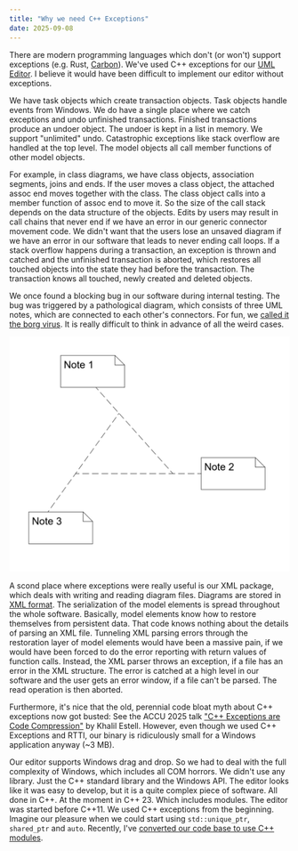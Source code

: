 ```yaml
---
title: "Why we need C++ Exceptions"
date: 2025-09-08
---
```


There are modern programming languages which don't (or won't) support exceptions (e.g. Rust, [Carbon](https://github.com/carbon-language/carbon-lang/blob/trunk/docs/project/principles/error_handling.md)). We've used C++ exceptions for our [UML Editor](https://cadifra.com/). I believe it would have been difficult to implement our editor without exceptions.

We have task objects which create transaction objects. Task objects handle events from Windows. We do have a single place where we catch exceptions and undo unfinished transactions. Finished transactions produce an undoer object. The undoer is kept in a list in memory. We support "unlimited" undo. Catastrophic exceptions like stack overflow are handled at the top level. The model objects all call member functions of other model objects.

For example, in class diagrams, we have class objects, association segments, joins and ends. If the user moves a class object, the attached assoc end moves together with the class. The class object calls into a member function of assoc end to move it. So the size of the call stack depends on the data structure of the objects. Edits by users may result in call chains that never end if we have an error in our generic connector movement code. We didn't want that the users lose an unsaved diagram if we have an error in our software that leads to never ending call loops. If a stack overflow happens during a transaction, an exception is thrown and catched and the unfinished transaction is aborted, which restores all touched objects into the state they had before the transaction. The transaction knows all touched, newly created and deleted objects.

We once found a blocking bug in our software during internal testing. The bug was triggered by a pathological diagram, which consists of three UML notes, which are connected to each other's connectors. For fun, we [called it the borg virus](https://en.wikipedia.org/wiki/Borg). It is really difficult to think in advance of all the weird cases.

![Cadifra Packages](/assets/borg-virus.png)

A scond place where exceptions were really useful is our XML package, which deals with writing and reading diagram files. Diagrams are stored in [XML format](https://cadifra.com/schema/). The serialization of the model elements is spread throughout the whole software. Basically, model elements know how to restore themselves from persistent data. That code knows nothing about the details of parsing an XML file. Tunneling XML parsing errors through the restoration layer of model elements would have been a massive pain, if we would have been forced to do the error reporting with return values of function calls. Instead, the XML parser throws an exception, if a file has an error in the XML structure. The error is catched at a high level in our software and the user gets an error window, if a file can't be parsed. The read operation is then aborted.

Furthermore, it's nice that the old, perennial code bloat myth about C++ exceptions now got busted: See the ACCU 2025 talk ["C++ Exceptions are Code Compression"](https://www.youtube.com/watch?v=LorcxyJ9zr4) by Khalil Estell. However, even though we used C++ Exceptions and RTTI, our binary is ridiculously small for a Windows application anyway (~3 MB).

Our editor supports Windows drag and drop. So we had to deal with the full complexity of Windows, which includes all COM horrors. We didn't use any library. Just the C++ standard library and the Windows API. The editor looks like it was easy to develop, but it is a quite complex piece of software. All done in C++. At the moment in C++ 23. Which includes modules. The editor was started before C++11. We used C++ exceptions from the beginning. Imagine our pleasure when we could start using `std::unique_ptr`, `shared_ptr` and `auto`. Recently, I've [converted our code base to use C++ modules](https://abuehl.github.io/2025/03/24/converting-to-modules.html).